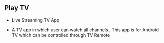 
## Play TV

- Live Streaming TV App

- A TV app in which user can watch all channels , This app is for Android TV which can be controlled through TV Remote

